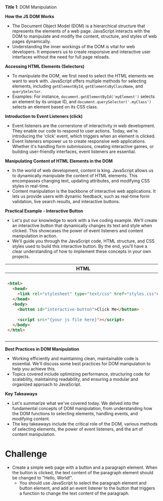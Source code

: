 **Title 1**:  DOM Manipulation

**How the JS DOM Works**
- The Document Object Model (DOM) is a hierarchical structure that represents the elements of a web page. JavaScript interacts with the DOM to manipulate and modify the content, structure, and styles of web pages dynamically.
- Understanding the inner workings of the DOM is vital for web developers. It empowers us to create responsive and interactive user interfaces without the need for full page reloads.

**Accessing HTML Elements (Selectors)**
- To manipulate the DOM, we first need to select the HTML elements we want to work with. JavaScript offers multiple methods for selecting elements, including `getElementById`, `getElementsByClassName`, and `querySelector`.
- Examples: For instance, `document.getElementById('myElement')` selects an element by its unique ID, and `document.querySelector('.myClass')` selects an element based on its CSS class.

**Introduction to Event Listeners (click)**
- Event listeners are the cornerstone of interactivity in web development. They enable our code to respond to user actions. Today, we're introducing the 'click' event, which triggers when an element is clicked.
- Event listeners empower us to create responsive web applications. Whether it's handling form submissions, creating interactive games, or building user-friendly interfaces, event listeners are essential.

**Manipulating Content of HTML Elements in the DOM**
- In the world of web development, content is king. JavaScript allows us to dynamically manipulate the content of HTML elements. This encompasses changing text, updating attributes, and modifying CSS styles in real-time.
- Content manipulation is the backbone of interactive web applications. It lets us provide users with dynamic feedback, such as real-time form validation, live search results, and interactive buttons.

**Practical Example - Interactive Button**
- Let's put our knowledge to work with a live coding example. We'll create an interactive button that dynamically changes its text and style when clicked. This showcases the power of event listeners and content manipulation in action.
- We'll guide you through the JavaScript code, HTML structure, and CSS styles used to build this interactive button. By the end, you'll have a clear understanding of how to implement these concepts in your own projects.

<table>
  <thead>
    <tr>
      <th>
        HTML
      </th>
      <th>
        CSS
      </th>
      <th>
        JAVASCRIPT
      </th>
    </tr>  
  </thead>
  <tbody>
    <tr>
      <td>
        
```html
<html>
  <head>
    <link rel="stylesheet" type="text/css" href="styles.css">
  </head>
  <body>
    <button id="interactive-button">Click Me</button>
  
    <script src="{your js file here}"></script>
  </body>
</html>
```       
</td>
<td>

```javascript
#interactive-button {
    background-color: #3498db;
    color: #fff;
    padding: 10px 20px;
    border: none;
    cursor: pointer;
}

#interactive-button.clicked {
    background-color: #e74c3c;
}

```
</td>
<td>
  
```javascript
const button = document.getElementById('interactive-button');

button.addEventListener('click', () => {
    if (button.textContent === 'Click Me') {
        button.textContent = 'Clicked!';
        button.classList.add('clicked');
    } else {
        button.textContent = 'Click Me';
        button.classList.remove('clicked');
    }
});

```
</td>
</tr>
</tbody>
</table>

**Best Practices in DOM Manipulation**
- Working efficiently and maintaining clean, maintainable code is essential. We'll discuss some best practices for DOM manipulation to help you achieve this.
- Topics covered include optimizing performance, structuring code for scalability, maintaining readability, and ensuring a modular and organized approach to JavaScript.

**Key Takeaways**
- Let's summarize what we've covered today. We delved into the fundamental concepts of DOM manipulation, from understanding how the DOM functions to selecting elements, handling events, and modifying content.
- The key takeaways include the critical role of the DOM, various methods of selecting elements, the power of event listeners, and the art of content manipulation.

# Challenge
  - Create a simple web page with a button and a paragraph element. When the button is clicked, the text content of the paragraph element should be changed to "Hello, World!".
    - You should use JavaScript to select the paragraph element and button element, and add an event listener to the button that triggers a function to change the text content of the paragraph.
